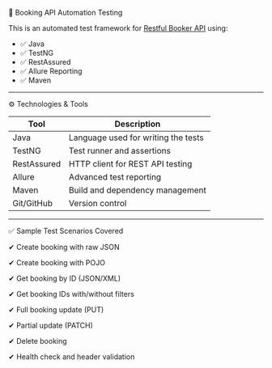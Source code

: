 🧪 Booking API Automation Testing

This is an automated test framework for [Restful Booker API](https://restful-booker.herokuapp.com) using:

- ✅ Java
- ✅ TestNG
- ✅ RestAssured
- ✅ Allure Reporting
- ✅ Maven

---
⚙️ Technologies & Tools

| Tool           | Description                          |
|----------------|--------------------------------------|
| Java           | Language used for writing the tests  |
| TestNG         | Test runner and assertions           |
| RestAssured    | HTTP client for REST API testing     |
| Allure         | Advanced test reporting              |
| Maven          | Build and dependency management      |
| Git/GitHub     | Version control                      |

---
✅ Sample Test Scenarios Covered

✔ Create booking with raw JSON

✔ Create booking with POJO

✔ Get booking by ID (JSON/XML)

✔ Get booking IDs with/without filters

✔ Full booking update (PUT)

✔ Partial update (PATCH)

✔ Delete booking

✔ Health check and header validation
